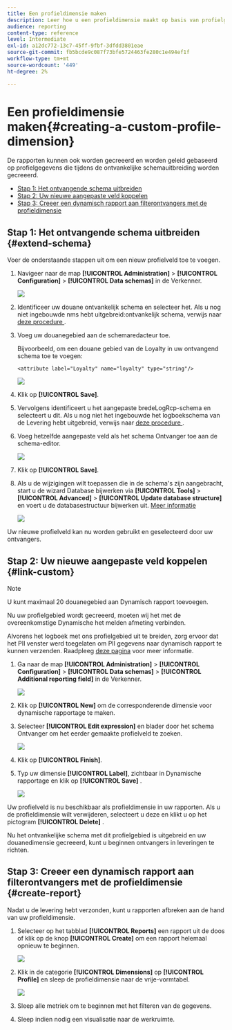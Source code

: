 ```yaml
---
title: Een profieldimensie maken
description: Leer hoe u een profieldimensie maakt op basis van profielgegevens.
audience: reporting
content-type: reference
level: Intermediate
exl-id: a12dc772-13c7-45ff-9fbf-3dfdd3801eae
source-git-commit: fb5bcde9c087f73bfe5724463fe280c1e494ef1f
workflow-type: tm+mt
source-wordcount: '449'
ht-degree: 2%

---
```


# Een profieldimensie maken{#creating-a-custom-profile-dimension}

De rapporten kunnen ook worden gecreeerd en worden geleid gebaseerd op profielgegevens die tijdens de ontvankelijke schemauitbreiding worden gecreeerd.

* [Stap 1: Het ontvangende schema uitbreiden](##extend-schema)
* [Stap 2: Uw nieuwe aangepaste veld koppelen](#link-custom)
* [Stap 3: Creeer een dynamisch rapport aan filterontvangers met de profieldimensie](#create-report)

## Stap 1: Het ontvangende schema uitbreiden {#extend-schema}

Voer de onderstaande stappen uit om een nieuw profielveld toe te voegen.

1. Navigeer naar de map **[!UICONTROL Administration]** > **[!UICONTROL Configuration]** > **[!UICONTROL Data schemas]** in de Verkenner.

   ![](assets/custom_field_1.png)

1. Identificeer uw douane ontvankelijk schema en selecteer het. Als u nog niet ingebouwde nms hebt uitgebreid:ontvankelijk schema, verwijs naar [ deze procedure ](https://experienceleague.adobe.com/en/docs/campaign/campaign-v8/developer/shemas-forms/extend-schema).

1. Voeg uw douanegebied aan de schemaredacteur toe.

   Bijvoorbeeld, om een douane gebied van de Loyalty in uw ontvangend schema toe te voegen:

   ```
   <attribute label="Loyalty" name="loyalty" type="string"/>
   ```

   ![](assets/custom_field_2.png)

1. Klik op **[!UICONTROL Save]**.

1. Vervolgens identificeert u het aangepaste bredeLogRcp-schema en selecteert u dit. Als u nog niet het ingebouwde het logboekschema van de Levering hebt uitgebreid, verwijs naar [ deze procedure ](https://experienceleague.adobe.com/en/docs/campaign/campaign-v8/developer/shemas-forms/extend-schema).

1. Voeg hetzelfde aangepaste veld als het schema Ontvanger toe aan de schema-editor.

   ![](assets/custom_field_3.png)

1. Klik op **[!UICONTROL Save]**.

1. Als u de wijzigingen wilt toepassen die in de schema&#39;s zijn aangebracht, start u de wizard Database bijwerken via **[!UICONTROL Tools]** > **[!UICONTROL Advanced]** > **[!UICONTROL Update database structure]** en voert u de databasestructuur bijwerken uit. [Meer informatie](https://experienceleague.adobe.com/en/docs/campaign/campaign-v8/developer/shemas-forms/update-database-structure)

   ![](assets/custom_field_4.png)

Uw nieuwe profielveld kan nu worden gebruikt en geselecteerd door uw ontvangers.

## Stap 2: Uw nieuwe aangepaste veld koppelen {#link-custom}

>[!NOTE]
>
> U kunt maximaal 20 douanegebied aan Dynamisch rapport toevoegen.

Nu uw profielgebied wordt gecreeerd, moeten wij het met de overeenkomstige Dynamische het melden afmeting verbinden.

Alvorens het logboek met ons profielgebied uit te breiden, zorg ervoor dat het PII venster werd toegelaten om PII gegevens naar dynamisch rapport te kunnen verzenden. Raadpleeg [deze pagina](pii-agreement.md) voor meer informatie.

1. Ga naar de map **[!UICONTROL Administration]** > **[!UICONTROL Configuration]** > **[!UICONTROL Data schemas]** > **[!UICONTROL Additional reporting field]** in de Verkenner.

   ![](assets/custom_field_5.png)

1. Klik op **[!UICONTROL New]** om de corresponderende dimensie voor dynamische rapportage te maken.

1. Selecteer **[!UICONTROL Edit expression]** en blader door het schema Ontvanger om het eerder gemaakte profielveld te zoeken.

   ![](assets/custom_field_6.png)

1. Klik op **[!UICONTROL Finish]**.

1. Typ uw dimensie **[!UICONTROL Label]**, zichtbaar in Dynamische rapportage en klik op **[!UICONTROL Save]** .

   ![](assets/custom_field_7.png)

Uw profielveld is nu beschikbaar als profieldimensie in uw rapporten. Als u de profieldimensie wilt verwijderen, selecteert u deze en klikt u op het pictogram **[!UICONTROL Delete]** .

Nu het ontvankelijke schema met dit profielgebied is uitgebreid en uw douanedimensie gecreeerd, kunt u beginnen ontvangers in leveringen te richten.

## Stap 3: Creeer een dynamisch rapport aan filterontvangers met de profieldimensie {#create-report}

Nadat u de levering hebt verzonden, kunt u rapporten afbreken aan de hand van uw profieldimensie.

1. Selecteer op het tabblad **[!UICONTROL Reports]** een rapport uit de doos of klik op de knop **[!UICONTROL Create]** om een rapport helemaal opnieuw te beginnen.

   ![](assets/custom_field_8.png)

1. Klik in de categorie **[!UICONTROL Dimensions]** op **[!UICONTROL Profile]** en sleep de profieldimensie naar de vrije-vormtabel.

   ![](assets/custom_field_9.png)

1. Sleep alle metriek om te beginnen met het filteren van de gegevens.

1. Sleep indien nodig een visualisatie naar de werkruimte.

